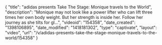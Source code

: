 {
    "title": "adidas presents Take The Stage: Monique travels to the World",
    "description": "Monique may not look like a power lifter who can lift three times her own body weight. But her strength is inside her. Follow her journey as she tilts for gl...",
    "videoid": "154358",
    "date_created": "1398106895",
    "date_modified": "1418181302",
    "type": "captivate",
    "layout": "video",
    "url": "\/v\/adidas-presents-take-the-stage-monique-travels-to-the-world\/154358"
}